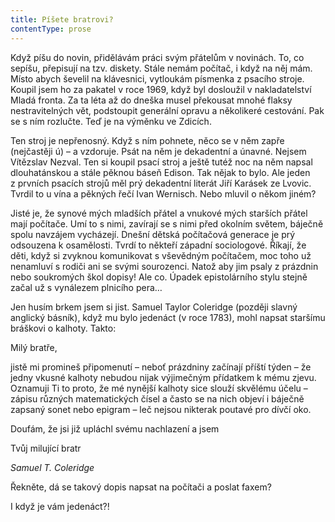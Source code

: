 ```yaml
---
title: Píšete bratrovi?
contentType: prose
---
```


  

Když píšu do novin, přidělávám práci svým přátelům v novinách. To, co sepíšu, přepisují na tzv. diskety. Stále nemám počítač, i když na něj mám. Místo abych ševelil na klávesnici, vytloukám písmenka z psacího stroje. Koupil jsem ho za pakatel v roce 1969, když byl dosloužil v nakladatelství Mladá fronta. Za ta léta až do dneška musel překousat mnohé flaksy nestravitelných vět, podstoupit generální opravu a několikeré cestování. Pak se s ním rozlučte. Teď je na výměnku ve Zdicích.

Ten stroj je nepřenosný. Když s ním pohnete, něco se v něm zapře (nejčastěji ú) – a vzdoruje. Psát na něm je dekadentní a únavné. Nejsem Vítězslav Nezval. Ten si koupil psací stroj a ještě tutéž noc na něm napsal dlouhatánskou a stále pěknou báseň Edison. Tak nějak to bylo. Ale jeden z prvních psacích strojů měl prý dekadentní literát Jiří Karásek ze Lvovic. Tvrdil to u vína a pěkných řečí Ivan Wernisch. Nebo mluvil o někom jiném?

Jisté je, že synové mých mladších přátel a vnukové mých starších přátel mají počítače. Umí to s nimi, zavírají se s nimi před okolním světem, báječně spolu navzájem vycházejí. Dnešní dětská počítačová generace je prý odsouzena k osamělosti. Tvrdí to někteří západní sociologové. Říkají, že děti, když si zvyknou komunikovat s vševědným počítačem, moc toho už nenamluví s rodiči ani se svými sourozenci. Natož aby jim psaly z prázdnin nebo soukromých škol dopisy! Ale co. Úpadek epistolárního stylu stejně začal už s vynálezem plnicího pera…

Jen husím brkem jsem si jist. Samuel Taylor Coleridge (později slavný anglický básník), když mu bylo jedenáct (v roce 1783), mohl napsat staršímu bráškovi o kalhoty. Takto:

Milý bratře,

jistě mi promineš připomenutí – neboť prázdniny začínají příš­tí týden – že jedny vkusné kalhoty nebudou nijak výjimečným přídatkem k mému zjevu. Oznamuji Ti to proto, že mé nynější kalhoty sice slouží skvělému účelu – zápisu různých matematických čísel a často se na nich objeví i báječně zapsaný sonet nebo epigram – leč nejsou nikterak poutavé pro dívčí oko.

Doufám, že jsi již upláchl svému nachlazení a jsem

Tvůj milující bratr

_Samuel T. Coleridge_

Řekněte, dá se takový dopis napsat na počítači a poslat faxem?

I když je vám jedenáct?!
